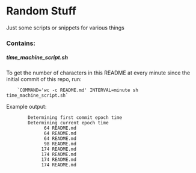 # Random Stuff
Just some scripts or snippets for various things

### Contains:

##### time_machine_script.sh
    
   To get the number of characters in this README at every minute since the initial commit of this repo, run:
   
        `COMMAND='wc -c README.md' INTERVAL=minute sh time_machine_script.sh`
        
   Example output:
```
        Determining first commit epoch time
        Determining current epoch time
              64 README.md
              64 README.md
              64 README.md
              98 README.md
             174 README.md
             174 README.md
             174 README.md
             174 README.md
```
